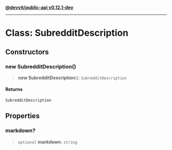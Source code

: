 [**@devvit/public-api v0.12.1-dev**](../../README.md)

---

# Class: SubredditDescription

## Constructors

<a id="constructor"></a>

### new SubredditDescription()

> **new SubredditDescription**(): `SubredditDescription`

#### Returns

`SubredditDescription`

## Properties

<a id="markdown"></a>

### markdown?

> `optional` **markdown**: `string`

